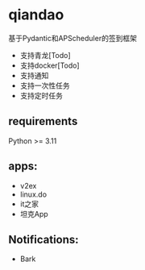 # qiandao

基于Pydantic和APScheduler的签到框架

- 支持青龙[Todo]
- 支持docker[Todo]
- 支持通知
- 支持一次性任务
- 支持定时任务

## requirements
Python >= 3.11

## apps:
- v2ex
- linux.do
- it之家
- 坦克App

## Notifications:
- Bark
